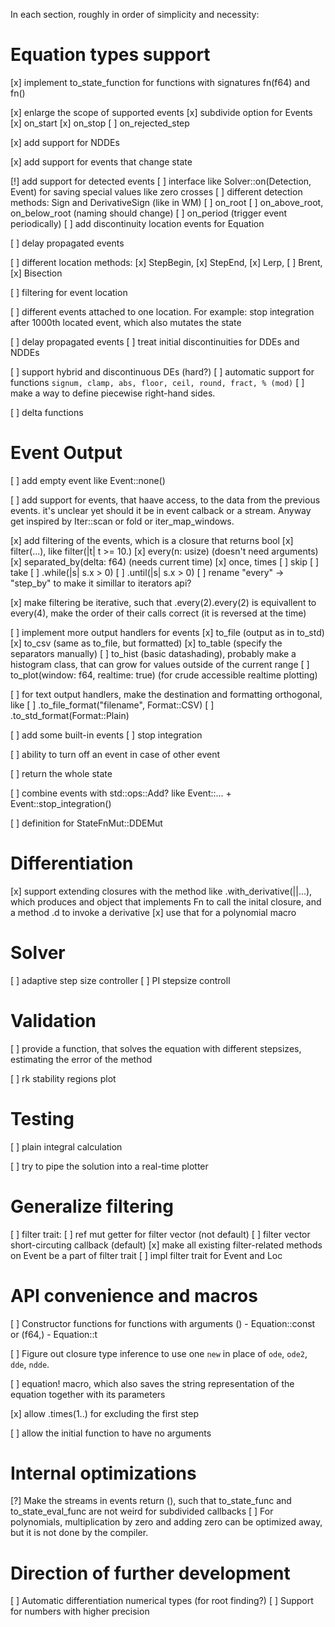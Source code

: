 In each section, roughly in order of simplicity and necessity:

# Equation types support

[x] implement to_state_function for functions with signatures fn(f64) and fn()

[x] enlarge the scope of supported events
    [x] subdivide option for Events
    [x] on_start
    [x] on_stop
    [ ] on_rejected_step

[x] add support for NDDEs

[x] add support for events that change state

[!] add support for detected events
    [ ] interface like Solver::on(Detection, Event) for saving special values like zero crosses
    [ ] different detection methods: Sign and DerivativeSign (like in WM)
    [ ] on_root
    [ ] on_above_root, on_below_root (naming should change)
    [ ] on_period (trigger event periodically)
    [ ] add discontinuity location events for Equation

[ ] delay propagated events

[ ] different location methods: 
    [x] StepBegin, 
    [x] StepEnd, 
    [x] Lerp, 
    [ ] Brent, 
    [x] Bisection

[ ] filtering for event location

[ ] different events attached to one location. For example: stop integration after 1000th located event, which also mutates the state

[ ] delay propagated events
    [ ] treat initial discontinuities for DDEs and NDDEs

[ ] support hybrid and discontinuous DEs (hard?)
    [ ] automatic support for functions `signum, clamp, abs, floor, ceil, round, fract, % (mod)`
    [ ] make a way to define piecewise right-hand sides.

[ ] delta functions


# Event Output

[ ] add empty event like Event::none()

[ ] add support for events, that haave access, to the data from the previous events. it's unclear yet should it be in event calback or a stream. Anyway get inspired by Iter::scan or fold or iter_map_windows.

[x] add filtering of the events, which is a closure that returns bool
    [x] filter(...), like filter(|t| t >= 10.)
    [x] every(n: usize) (doesn't need arguments)
    [x] separated_by(delta: f64) (needs current time)
    [x] once, times
    [ ] skip
    [ ] take
    [ ] .while(|s| s.x > 0)
    [ ] .until(|s| s.x > 0)
    [ ] rename "every" -> "step_by" to make it simillar to iterators api?

[x] make filtering be iterative, such that .every(2).every(2) is equivallent to every(4), make the order of their calls correct (it is reversed at the time)

[ ] implement more output handlers for events
    [x] to_file (output as in to_std)
    [x] to_csv (same as to_file, but formatted)
    [x] to_table (specify the separators manually)
    [ ] to_hist (basic datashading), probably make a histogram class, that can grow for values outside of the current range
    [ ] to_plot(window: f64, realtime: true) (for crude accessible realtime plotting)

[ ] for text output handlers, make the destination and formatting orthogonal, like
    [ ] .to_file_format("filename", Format::CSV)
    [ ] .to_std_format(Format::Plain)

[ ] add some built-in events
    [ ] stop integration

[ ] ability to turn off an event in case of other event

[ ] return the whole state

[ ] combine events with std::ops::Add? like Event::... + Event::stop_integration()

[ ] definition for StateFnMut::DDEMut

# Differentiation

[x] support extending closures with the method like .with_derivative(||...), which produces and object that implements Fn to call the inital closure, and a method .d to invoke a derivative
[x] use that for a polynomial macro

# Solver

[ ] adaptive step size controller
    [ ] PI stepsize controll

# Validation

[ ] provide a function, that solves the equation with different stepsizes, estimating the error of the method

[ ] rk stability regions plot

# Testing

[ ] plain integral calculation

[ ] try to pipe the solution into a real-time plotter

# Generalize filtering

[ ] filter trait: 
    [ ] ref mut getter for filter vector (not default)
    [ ] filter vector short-circuting callback (default)
    [x] make all existing filter-related methods on Event be a part of filter trait
    [ ] impl filter trait for Event and Loc

# API convenience and macros

[ ] Constructor functions for functions with arguments () - Equation::const or (f64,) - Equation::t

[ ] Figure out closure type inference to use one `new` in place of `ode`, `ode2`, `dde`, `ndde`.

[ ] equation! macro, which also saves the string representation of the equation together with its parameters

[x] allow .times(1..) for excluding the first step

[ ] allow the initial function to have no arguments

# Internal optimizations

[?] Make the streams in events return (), such that to_state_func and to_state_eval_func are not weird for subdivided callbacks
[ ] For polynomials, multiplication by zero and adding zero can be optimized away, but it is not done by the compiler.

# Direction of further development

[ ] Automatic differentiation numerical types (for root finding?)
[ ] Support for numbers with higher precision
